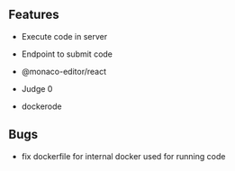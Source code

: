 ## Features
- Execute code in server
- Endpoint to submit code


- @monaco-editor/react
- Judge 0
- dockerode

## Bugs
- fix dockerfile for internal docker used for running code